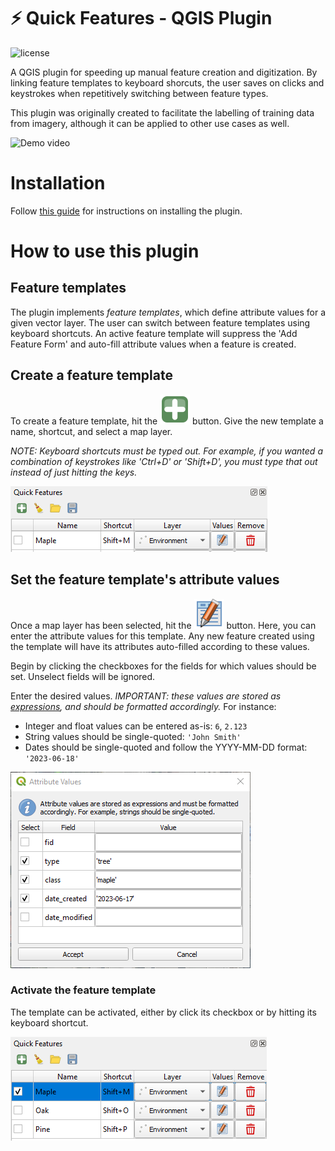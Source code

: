 ⚡ Quick Features - QGIS Plugin
======================================================================================================
![license](https://img.shields.io/badge/Licence-GPL--3-blue.svg) 

A QGIS plugin for speeding up manual feature creation and digitization. By linking feature templates to keyboard shorcuts,
the user saves on clicks and keystrokes when repetitively switching between feature types.

This plugin was originally created to facilitate the labelling of training data from imagery, although it can
be applied to other use cases as well.

![Demo video](doc/demo_gif.gif)

# Installation

Follow [this guide](doc/installation.md) for instructions on installing the plugin.

# How to use this plugin

## Feature templates

The plugin implements _feature templates_, which define attribute values for a given vector layer. The user can 
switch between feature templates using keyboard shortcuts. An active feature template will suppress the 'Add Feature Form'
and auto-fill attribute values when a feature is created.

## Create a feature template

To create a feature template, hit the ![Plus](quickfeatures/resources/icons/mActionAdd.svg) button. Give the new template a name, shortcut,
and select a map layer.

_NOTE: Keyboard shortcuts must be typed out. For example, if you wanted a combination of keystrokes like
'Ctrl+D' or 'Shift+D', you must type that out instead of just hitting the keys._

![Create a feature template](doc/howto_create_template.png)

## Set the feature template's attribute values

Once a map layer has been selected, hit the ![Values](quickfeatures/resources/icons/mActionEditTable.svg) button. Here, you can enter the
attribute values for this template. Any new feature created using the template will have its attributes auto-filled
according to these values.

Begin by clicking the checkboxes for the fields for which values should be set. Unselect fields will be ignored.

Enter the desired values. _IMPORTANT: these values are stored as [expressions](https://docs.qgis.org/3.28/en/docs/user_manual/expressions/expression.html),
and should be formatted accordingly._ For instance:
- Integer and float values can be entered as-is: `6`, `2.123`
- String values should be single-quoted: `'John Smith'`
- Dates should be single-quoted and follow the YYYY-MM-DD format: `'2023-06-18'`

![Set the feature template's attribute values](doc/howto_attribute_values.png)

### Activate the feature template

The template can be activated, either by click its checkbox or by hitting its keyboard shortcut.

![Activate the feature template](doc/howto_activate_template.png)